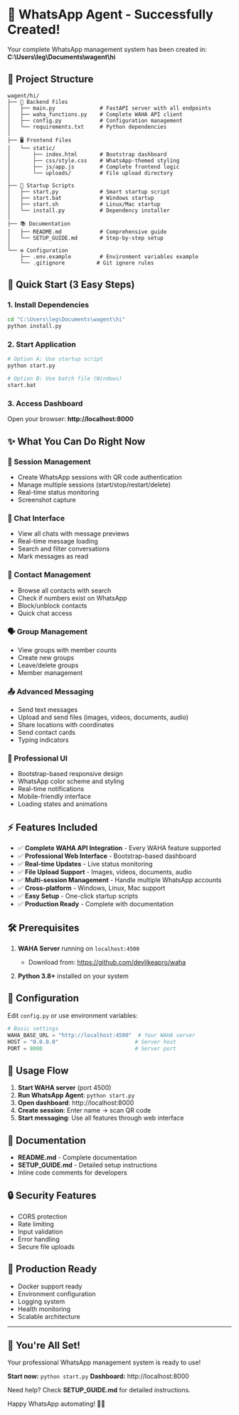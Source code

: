 # 🎉 WhatsApp Agent - Successfully Created!

Your complete WhatsApp management system has been created in:
**C:\Users\leg\Documents\wagent\hi**

## 📁 Project Structure

```
wagent/hi/
├── 🐍 Backend Files
│   ├── main.py              # FastAPI server with all endpoints
│   ├── waha_functions.py    # Complete WAHA API client
│   ├── config.py            # Configuration management
│   └── requirements.txt     # Python dependencies
│
├── 🖥️ Frontend Files
│   └── static/
│       ├── index.html       # Bootstrap dashboard
│       ├── css/style.css    # WhatsApp-themed styling
│       ├── js/app.js        # Complete frontend logic
│       └── uploads/         # File upload directory
│
├── 🚀 Startup Scripts
│   ├── start.py             # Smart startup script
│   ├── start.bat            # Windows startup
│   ├── start.sh             # Linux/Mac startup
│   └── install.py           # Dependency installer
│
├── 📚 Documentation
│   ├── README.md            # Comprehensive guide
│   └── SETUP_GUIDE.md       # Step-by-step setup
│
└── ⚙️ Configuration
    ├── .env.example         # Environment variables example
    └── .gitignore          # Git ignore rules
```

## 🚀 Quick Start (3 Easy Steps)

### 1. Install Dependencies
```bash
cd "C:\Users\leg\Documents\wagent\hi"
python install.py
```

### 2. Start Application
```bash
# Option A: Use startup script
python start.py

# Option B: Use batch file (Windows)
start.bat
```

### 3. Access Dashboard
Open your browser: **http://localhost:8000**

## ✨ What You Can Do Right Now

### 🔐 Session Management
- Create WhatsApp sessions with QR code authentication
- Manage multiple sessions (start/stop/restart/delete)
- Real-time status monitoring
- Screenshot capture

### 💬 Chat Interface
- View all chats with message previews
- Real-time message loading
- Search and filter conversations
- Mark messages as read

### 👥 Contact Management
- Browse all contacts with search
- Check if numbers exist on WhatsApp
- Block/unblock contacts
- Quick chat access

### 🗣️ Group Management
- View groups with member counts
- Create new groups
- Leave/delete groups
- Member management

### 📤 Advanced Messaging
- Send text messages
- Upload and send files (images, videos, documents, audio)
- Share locations with coordinates
- Send contact cards
- Typing indicators

### 🎨 Professional UI
- Bootstrap-based responsive design
- WhatsApp color scheme and styling
- Real-time notifications
- Mobile-friendly interface
- Loading states and animations

## ⚡ Features Included

- ✅ **Complete WAHA API Integration** - Every WAHA feature supported
- ✅ **Professional Web Interface** - Bootstrap-based dashboard
- ✅ **Real-time Updates** - Live status monitoring
- ✅ **File Upload Support** - Images, videos, documents, audio
- ✅ **Multi-session Management** - Handle multiple WhatsApp accounts
- ✅ **Cross-platform** - Windows, Linux, Mac support
- ✅ **Easy Setup** - One-click startup scripts
- ✅ **Production Ready** - Complete with documentation

## 🛠️ Prerequisites

1. **WAHA Server** running on `localhost:4500`
   - Download from: https://github.com/devlikeapro/waha
   
2. **Python 3.8+** installed on your system

## 🔧 Configuration

Edit `config.py` or use environment variables:

```python
# Basic settings
WAHA_BASE_URL = "http://localhost:4500"  # Your WAHA server
HOST = "0.0.0.0"                        # Server host
PORT = 8000                             # Server port
```

## 🎯 Usage Flow

1. **Start WAHA server** (port 4500)
2. **Run WhatsApp Agent**: `python start.py`
3. **Open dashboard**: http://localhost:8000
4. **Create session**: Enter name → scan QR code
5. **Start messaging**: Use all features through web interface

## 📖 Documentation

- **README.md** - Complete documentation
- **SETUP_GUIDE.md** - Detailed setup instructions
- Inline code comments for developers

## 🔒 Security Features

- CORS protection
- Rate limiting
- Input validation
- Error handling
- Secure file uploads

## 🚀 Production Ready

- Docker support ready
- Environment configuration
- Logging system
- Health monitoring
- Scalable architecture

---

## 🎊 You're All Set!

Your professional WhatsApp management system is ready to use!

**Start now:** `python start.py`
**Dashboard:** http://localhost:8000

Need help? Check **SETUP_GUIDE.md** for detailed instructions.

Happy WhatsApp automating! 🚀📱